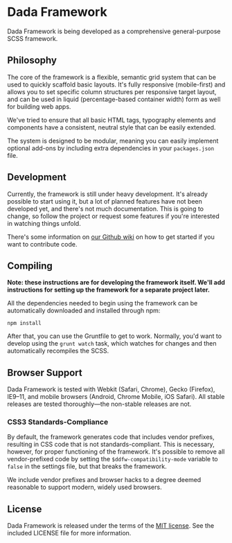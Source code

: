 Dada Framework
==============

Dada Framework is being developed as a comprehensive general-purpose
SCSS framework.


Philosophy
----------

The core of the framework is a flexible, semantic grid system that can be
used to quickly scaffold basic layouts. It's fully responsive (mobile-first)
and allows you to set specific column structures per responsive target
layout, and can be used in liquid (percentage-based container width)
form as well for building web apps.

We've tried to ensure that all basic HTML tags, typography elements and
components have a consistent, neutral style that can be easily extended.

The system is designed to be modular, meaning you can easily implement
optional add-ons by including extra dependencies in your `packages.json`
file.


Development
-----------

Currently, the framework is still under heavy development. It's already
possible to start using it, but a lot of planned features have not been
developed yet, and there's not much documentation. This is going to change,
so follow the project or request some features if you're interested
in watching things unfold.

There's some information on [our Github wiki](https://github.com/msikma/dadafw/wiki)
on how to get started if you want to contribute code.


Compiling
---------

**Note: these instructions are for developing the framework itself. We'll
add instructions for setting up the framework for a separate project later.**

All the dependencies needed to begin using the framework can be automatically
downloaded and installed through npm:

    npm install

After that, you can use the Gruntfile to get to work. Normally, you'd want
to develop using the `grunt watch` task, which watches for changes and then
automatically recompiles the SCSS.


Browser Support
---------------

Dada Framework is tested with Webkit (Safari, Chrome), Gecko (Firefox),
IE9–11, and mobile browsers (Android, Chrome Mobile, iOS Safari). All stable
releases are tested thoroughly—the non-stable releases are not.

### CSS3 Standards-Compliance

By default, the framework generates code that includes vendor prefixes,
resulting in CSS code that is not standards-compliant. This is necessary,
however, for proper functioning of the framework. It's possible to remove all
vendor-prefixed code by setting the `$ddfw-compatibility-mode` variable to
`false` in the settings file, but that breaks the framework.

We include vendor prefixes and browser hacks to a degree deemed reasonable to
support modern, widely used browsers.


License
-------

Dada Framework is released under the terms of the
[MIT license](http://opensource.org/licenses/MIT). See the included LICENSE
file for more information.

